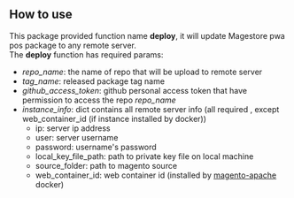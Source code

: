 ## How to use

This package provided function name **deploy**, it will update Magestore pwa pos package to any remote server.  
The **deploy** function has required params:
+ *repo_name*: the name of repo that will be upload to remote server
+ *tag_name*: released package tag name
+ *github_access_token*: github personal access token that have permission to access the repo *repo_name*
+ *instance_info*: dict contains all remote server info (all required , except web_container_id (if instance installed by docker))
  + ip: server ip address
  + user: server username
  + password: username's password
  + local_key_file_path: path to private key file on local machine
  + source_folder: path to magento source
  + web_container_id: web container id (installed by [magento-apache](https://gitlab.com/general-oil/infrastructure/tree/master/Environment/Magento/DemoPortalApache) docker)
